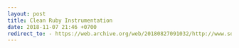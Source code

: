 ```yaml
---
layout: post
title: Clean Ruby Instrumentation
date: 2018-11-07 21:46 +0700
redirect_to: - https://web.archive.org/web/20180827091032/http://www.soulcutter.com/articles/instrumenting-ruby-methods.html
---
```


